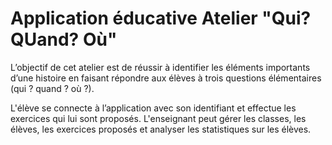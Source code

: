 Application éducative
Atelier "Qui? QUand? Où"
=======


L’objectif de cet atelier est de réussir à identifier les éléments importants d’une histoire en faisant répondre aux élèves à trois questions élémentaires (qui ? quand ? où ?).

L'élève se connecte à l’application avec son identifiant et effectue les exercices qui lui sont proposés.
L'enseignant peut gérer les classes, les élèves, les exercices proposés et analyser les statistiques sur les élèves.
